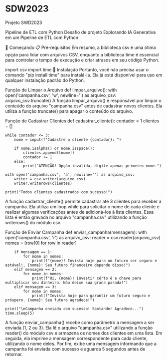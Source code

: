 # SDW2023
Projeto SWD2023

Pipeline de ETL com Python
Desafio de projeto Explorando IA Generativa em um Pipeline de ETL com Python

🚀 Começando
📋 Pré-requisitos
Em resumo, a biblioteca csv é uma ótima opção para lidar com arquivos CSV, enquanto a biblioteca time é essencial para controlar o tempo de execução e criar atrasos em seu código Python.

import csv import time
🔧 Instalação
Portanto, você não precisa usar o comando "pip install time" para instalá-la. Ela já está disponível para uso em qualquer instalação padrão do Python.

Função de Limpar o Arquivo
def limpar_arquivo():
    with open('campanha.csv', 'w', newline='') as arquivo_csv:
        arquivo_csv.truncate()
A função limpar_arquivo() é responsável por limpar o conteúdo do arquivo "campanha.csv" antes de cadastrar novos clientes. Ela utiliza a função truncate() para apagar o conteúdo do arquivo.

Função de Cadastrar Clientes
def cadastrar_cliente():
    contador = 1
    clientes = []

    while contador <= 3:
        nome = input(f"Cadastre o cliente {contador}: ")

        if nome.isalpha() or nome.isspace():
            clientes.append([nome])
            contador += 1
        else:
            print("ATENÇÃO! Opção inválida, digite apenas primeiro nome.")

    with open('campanha.csv', 'a', newline='') as arquivo_csv:
        writer = csv.writer(arquivo_csv)
        writer.writerows(clientes)

    print("Todos clientes cadastrados com sucesso!")
A função cadastrar_cliente() permite cadastrar até 3 clientes para receber a campanha. Ela utiliza um loop while para solicitar o nome de cada cliente e realizar algumas verificações antes de adicioná-los à lista clientes. Essa lista é então gravada no arquivo "campanha.csv" utilizando a função writerows() do módulo csv.

Função de Enviar Campanha
def enviar_campanha(mensagem):
    with open('campanha.csv', 'r') as arquivo_csv:
        reader = csv.reader(arquivo_csv)
        nomes = [row[0] for row in reader]

        if mensagem == 1:
            for nome in nomes:
                print(f"{nome}! Invista hoje para um futuro ser seguro e estável!, {nome}! Seu futuro financeiro depende disso!")
        elif mensagem == 2:
            for nome in nomes:
                print(f"Oi, {nome}! Investir cérto é a chave para multiplicar seu dinheiro. Não deixe sua grana parada!")
        elif mensagem == 3:
            for nome in nomes:
                print(f"Invista hoje para garantir um futuro seguro e próspero. {nome}! Seu futuro agradece!")

    print("\nCampanha enviada com sucesso! Santander Agradece...")
    time.sleep(5)
A função enviar_campanha() recebe como parâmetro a mensagem a ser enviada (1, 2 ou 3). Ela lê o arquivo "campanha.csv" utilizando a função reader() do módulo csv e armazena os nomes dos clientes em uma lista. Em seguida, ela imprime a mensagem correspondente para cada cliente, utilizando o nome deles. Por fim, exibe uma mensagem informando que a campanha foi enviada com sucesso e aguarda 5 segundos antes de retornar.
